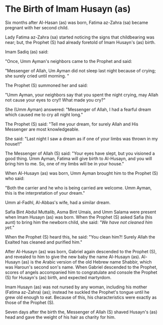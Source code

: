 The Birth of Imam Husayn (as)
=============================

Six months after Al-Hasan (as) was born, Fatima az-Zahra (sa) became
pregnant with her second child.

Lady Fatima az-Zahra (sa) started noticing the signs that childbearing
was near; but, the Prophet (S) had already foretold of Imam Husayn's
(as) birth.

Imam Sadiq (as) said:

"Once, Umm Ayman's neighbors came to the Prophet and said:

"Messenger of Allah, Um Ayman did not sleep last night because of
crying; she surely cried until morning. "

The Prophet (S) summoned her and said:

"Umm Ayman, your neighbors say that you spent the night crying, may
Allah not cause your eyes to cry!! What made you cry?"

She (Umm Ayman) answered: "Messenger of Allah, I had a fearful dream
which caused me to cry all night long."

The Prophet (S) said: "Tell me your dream, for surely Allah and His
Messenger are most knowledgeable.

She said: "Last night I saw a dream as if one of your limbs was thrown
in my house!!"

The Messenger of Allah (S) said: "Your eyes have slept, but you visioned
a good thing. Umm Ayman, Fatima will give birth to Al-Husayn, and you
will bring him to me. So, one of my limbs will be in your house."

When Al-Husayn (as) was born, Umm Ayman brought him to the Prophet (S)
who said:

"Both the carrier and he who is being carried are welcome. Umm Ayman,
this is the interpretation of your dream."

Umm al-Fadhl, Al-Abbas's wife, had a similar dream.

Safia Bint Abdul Muttalib, Asma Bint Umais, and Umm Salama were present
when Imam Husayn (as) was born. When the Prophet (S) asked Safia (his
aunt) to bring him the newborn child, she said: *"We have not cleaned
him yet."*

When the Prophet (S) heard this, he said: "You clean him?! Surely Allah
the Exalted has cleaned and purified him."

After Al-Husayn (as) was born, Gabriel again descended to the Prophet
(S), and revealed to him to give the new baby the name Al-Husayn (as).
Al-Husayn (as) is the Arabic version of the old Hebrew name Shabbir,
which was Haroun's second son's name. When Gabriel descended to the
Prophet, scores of angels accompanied him to congratulate and console
the Prophet (S) for Husayn's (as) birth, and expected martyrdom.

Imam Husayn (as) was not nursed by any woman, including his mother
(Fatima az-Zahra) (as); instead he suckled the Prophet's tongue until he
grew old enough to eat. Because of this, his characteristics were
exactly as those of the Prophet (S)*.*

Seven days after the birth the, Messenger of Allah (S) shaved Husayn's
(as) head and gave the weight of his hair as charity for him.


